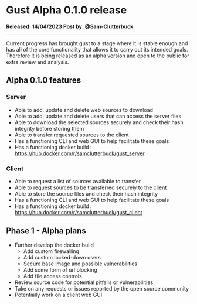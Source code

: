 
# Gust Alpha 0.1.0 release
**Released: 14/04/2023**
**Post by: @Sam-Clutterbuck**
***
Current progress has brought gust to a stage where it is stable enough and has all of the core functionality that allows it to carry out its intended goals. Therefore it is being released as an alpha version and open to the public for extra review and analysis.

## Alpha 0.1.0 features
### Server
* Able to add, update and delete web sources to download
* Able to add, update and delete users that can access the server files
* Able to download the selected sources securely and check their hash integrity before storing them
* Able to transfer requested sources to the client
* Has a functioning CLI and web GUI to help facilitate these goals
* Has a functioning docker build : https://hub.docker.com/r/samclutterbuck/gust_server

### Client
* Able to request a list of sources available to transfer
* Able to request sources to be transferred securely to the client
* Able to store the source files and check their hash integrity
* Has a functioning CLI and web GUI to help facilitate these goals
* Has a functioning docker build : https://hub.docker.com/r/samclutterbuck/gust_client

## Phase 1 -  Alpha plans
* Further develop the docker build
	* Add custom firewalling
	* Add custom locked-down users
	* Secure base image and possible vulnerabilities
	* Add some form of url blocking
	* Add file access controls
* Review source code for potential pitfalls or vulnerabilities
* Take on any requests or issues reported by the open source community
* Potentially work on a client web GUI